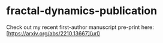 # fractal-dynamics-publication

Check out my recent first-author manuscript pre-print here: [https://arxiv.org/abs/2210.13667](url)
